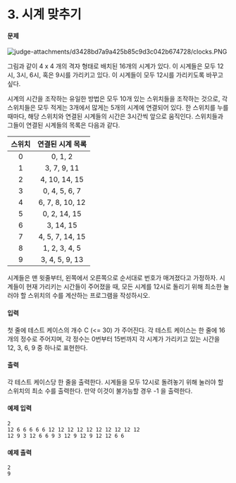 # 3. 시계 맞추기

#### 문제



![judge-attachments/d3428bd7a9a425b85c9d3c042b674728/clocks.PNG](http://algospot.com/media/judge-attachments/d3428bd7a9a425b85c9d3c042b674728/clocks.PNG)

그림과 같이 4 x 4 개의 격자 형태로 배치된 16개의 시계가 있다. 이 시계들은 모두 12시, 3시, 6시, 혹은 9시를 가리키고 있다. 이 시계들이 모두 12시를 가리키도록 바꾸고 싶다.

시계의 시간을 조작하는 유일한 방법은 모두 10개 있는 스위치들을 조작하는 것으로, 각 스위치들은 모두 적게는 3개에서 많게는 5개의 시계에 연결되어 있다. 한 스위치를 누를 때마다, 해당 스위치와 연결된 시계들의 시간은 3시간씩 앞으로 움직인다. 스위치들과 그들이 연결된 시계들의 목록은 다음과 같다.

| 스위치 | 연결된 시계 목록 |
| :----: | :--------------: |
|   0    |     0, 1, 2      |
|   1    |   3, 7, 9, 11    |
|   2    |  4, 10, 14, 15   |
|   3    |  0, 4, 5, 6, 7   |
|   4    | 6, 7, 8, 10, 12  |
|   5    |   0, 2, 14, 15   |
|   6    |    3, 14, 15     |
|   7    | 4, 5, 7, 14, 15  |
|   8    |  1, 2, 3, 4, 5   |
|   9    |  3, 4, 5, 9, 13  |

시계들은 맨 윗줄부터, 왼쪽에서 오른쪽으로 순서대로 번호가 매겨졌다고 가정하자. 시계들이 현재 가리키는 시간들이 주어졌을 때, 모든 시계를 12시로 돌리기 위해 최소한 눌러야 할 스위치의 수를 계산하는 프로그램을 작성하시오.



#### 입력

첫 줄에 테스트 케이스의 개수 C (<= 30) 가 주어진다. 
각 테스트 케이스는 한 줄에 16개의 정수로 주어지며, 각 정수는 0번부터 15번까지 각 시계가 가리키고 있는 시간을 12, 3, 6, 9 중 하나로 표현한다.



#### 출력

각 테스트 케이스당 한 줄을 출력한다. 시계들을 모두 12시로 돌려놓기 위해 눌러야 할 스위치의 최소 수를 출력한다. 만약 이것이 불가능할 경우 -1 을 출력한다.



#### 예제 입력

```
2
12 6 6 6 6 6 12 12 12 12 12 12 12 12 12 12 
12 9 3 12 6 6 9 3 12 9 12 9 12 12 6 6
```



#### 예제 출력

```
2
9
```